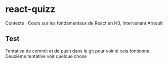 # react-quizz
Contexte : Cours sur les fondamentaux de React en H3, intervenant Arnoult

## Test

Tentative de commit et de push dans le git pour voir si cela fontionne.
Deuxième tentative voir quelque chose